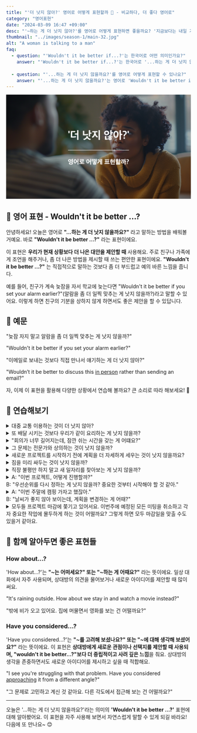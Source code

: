 ```yaml
---
title: "'더 낫지 않아?' 영어로 어떻게 표현할까 🤔 - 비교하다, 더 좋다 영어로"
category: "영어표현"
date: "2024-03-09 16:47 +09:00"
desc: "'~하는 게 더 낫지 않아?'를 영어로 어떻게 표현하면 좋을까요? '지금보다는 내일 가는 게 낫지 않아?', '이메일로 보내는 것보다 직접 만나서 얘기하는 게 더 낫지 않아?' 등을 영어로 표현하는 법을 배워봅시다."
thumbnail: "../images/season-1/main-32.jpg"
alt: "A woman is talking to a man"
faq:
  - question: "'Wouldn't it be better if...?'는 한국어로 어떤 의미인가요?"
    answer: "'Wouldn't it be better if...?'는 한국어로 '...하는 게 더 낫지 않을까요?', '...하는 게 어떨까요?', 또는 '...하는 게 좋지 않을까요?'로 번역될 수 있습니다. 이 표현은 현재 상황보다 더 나은 대안을 제안할 때 사용합니다."

  - question: "'...하는 게 더 낫지 않을까요?'를 영어로 어떻게 표현할 수 있나요?"
    answer: "'...하는 게 더 낫지 않을까요?'는 영어로 'Wouldn't it be better if...?'로 표현할 수 있습니다. 예를 들어, '일찍 일어나는 게 더 낫지 않을까요?'는 'Wouldn't it be better if we woke up early?'로 말할 수 있습니다."
---
```


![더 낫지 않아 영어표현](../images/season-1/main-32.jpg)

## 🌟 영어 표현 - Wouldn't it be better ...?

안녕하세요! 오늘은 영어로 **"...하는 게 더 낫지 않을까요?"** 라고 말하는 방법을 배워볼 거예요. 바로 **"Wouldn't it be better ...?"** 라는 표현이에요.

이 표현은 **우리가 현재 상황보다 더 나은 대안을 제안할 때** 사용해요. 주로 친구나 가족에게 조언을 해주거나, 좀 더 나은 방법을 제시할 때 쓰는 편안한 표현이에요. **"Wouldn't it be better ...?"** 는 직접적으로 말하는 것보다 좀 더 부드럽고 예의 바른 느낌을 줍니다.

예를 들어, 친구가 계속 늦잠을 자서 학교에 늦는다면 "Wouldn't it be better if you set your alarm earlier?"(알람을 좀 더 일찍 맞추는 게 낫지 않을까?)라고 말할 수 있어요. 이렇게 하면 친구의 기분을 상하지 않게 하면서도 좋은 제안을 할 수 있답니다.

<script async src="https://pagead2.googlesyndication.com/pagead/js/adsbygoogle.js?client=ca-pub-1465612013356152"
     crossorigin="anonymous"></script>
<!-- engple-horizontal-ad -->

<ins class="adsbygoogle"
     style="display:block"
     data-ad-client="ca-pub-1465612013356152"
     data-ad-slot="2106896038"
     data-ad-format="auto"
     data-full-width-responsive="true"></ins>

<script>
     (adsbygoogle = window.adsbygoogle || []).push({});
</script>

## 📖 예문

"늦잠 자지 말고 알람을 좀 더 일찍 맞추는 게 낫지 않을까?"

"Wouldn't it be better if you set your alarm earlier?"

"이메일로 보내는 것보다 직접 만나서 얘기하는 게 더 낫지 않아?"

"Wouldn’t it be better to discuss this <a href="/blog/in-english/070.in-person/">in person</a> rather than sending an email?"

자, 이제 이 표현을 활용해 다양한 상황에서 연습해 볼까요? 큰 소리로 따라 해보세요! 🎉

## 💬 연습해보기

<details>
  <summary>대중 교통 이용하는 것이 더 낫지 않아?</summary>
  <span>Wouldn’t it be better to use public transportation?</span>
</details>

<details>
<summary>또 배달 시키는 것보다 우리가 같이 요리하는 게 낫지 않을까?</summary>
<span><a href="/blog/in-english/169.instead-of/">Instead of</a> <a href="/blog/in-english/066.order-takeout/">ordering takeout</a> again, wouldn't it be better if we cooked dinner together?</span>
</details>

<details>
<summary>"회의가 너무 길어지는데, 잠깐 쉬는 시간을 갖는 게 어떄요?"</summary>
<span>"This meeting's dragging on forever. Wouldn't it be better if we took a quick break?"</span>
</details>

<details>
  <summary>그 문제는 전문가와 상의하는 것이 낫지 않을까?</summary>
  <span>Wouldn’t it be better to consult an expert about that issue?</span>
</details>

<details>
  <summary>새로운 프로젝트를 시작하기 전에 계획을 더 자세하게 세우는 것이 낫지 않을까요?</summary>
<span>Wouldn’t it be better to make a more detailed plan before starting the new project?</span>
</details>

<details>
  <summary>짐을 미리 싸두는 것이 낫지 않을까?</summary>
  <span>Wouldn’t it be better to pack our bags in advance?</span>
</details>

<details>
<summary>직장 불평만 하지 말고 새 일자리를 찾아보는 게 낫지 않을까?</summary>
<span>You keep complaining about your job. Wouldn't it be better to start <a href="/blog/in-english/173.look-for/">looking for</a> a new one?</span>
</details>

<details>
  <summary>A: "이번 프로젝트, 어떻게 진행할까?"<br>B: "우선순위를 다시 정하는 게 낫지 않을까? 중요한 것부터 시작해야 할 것 같아."</summary>
<span>A: "How should we proceed with this project?"<br>B: "Wouldn’t it be better to reprioritize? I think we need to start with the most important tasks."</span>
</details>

<details>
  <summary>A: "이번 주말에 캠핑 가자고 했잖아."<br>B: "날씨가 좋지 않아 보이는데, 계획을 변경하는 게 어때?"</summary>
<span>A: "We said we’d go camping this weekend."<br>B: "The weather doesn’t look good. Wouldn’t it be better to change our plans?"</span>
</details>

<details>
  <summary>모두들 프로젝트 마감에 쫒기고 있어서요. 이번주에 예정된 모든 미팅을 취소하고 각자 중요한 작업에 몰두하게 하는 것이 어떨까요? 그렇게 하면 모두 마감일을 맞출 수도 있을거 같아요.</summary>
<span>Since everyone is rushed with the project deadline next week, wouldn’t it be better to cancel all the scheduled meetings this week and let everyone <a href="/blog/in-english/186.focus-on/">focus on</a> their critical tasks? That way, we all might be able to meet the deadline."</span>
</details>

## 🤝 함께 알아두면 좋은 표현들

### How about...?

'How about...?'는 **"~는 어떠세요?" 또는 "~하는 게 어때요?"** 라는 뜻이에요. 일상 대화에서 자주 사용되며, 상대방의 의견을 물어보거나 새로운 아이디어를 제안할 때 많이 써요.

"It's raining outside. How about we stay in and watch a movie instead?"

"밖에 비가 오고 있어요. 집에 머물면서 영화를 보는 건 어떨까요?"

### Have you considered...?

'Have you considered...?'는 **"~를 고려해 보셨나요?" 또는 "~에 대해 생각해 보셨어요?"** 라는 뜻이에요. 이 표현은 **상대방에게 새로운 관점이나 선택지를 제안할 때 사용되며, "wouldn't it be better...?"보다 더 중립적이고 사려 깊은 느낌**을 줘요. 상대방의 생각을 존중하면서도 새로운 아이디어를 제시하고 싶을 때 적합해요.

"I see you're struggling with that problem. Have you considered [approaching](/blog/in-english/267.approach/) it from a different angle?"

"그 문제로 고민하고 계신 것 같아요. 다른 각도에서 접근해 보는 건 어떨까요?"

---

오늘은 '...하는 게 더 낫지 않을까요?'라는 의미의 **'Wouldn't it be better ...?'** 표현에 대해 알아봤어요. 이 표현을 자주 사용해 보면서 자연스럽게 말할 수 있게 되길 바라요! 다음에 또 만나요~ 😊
